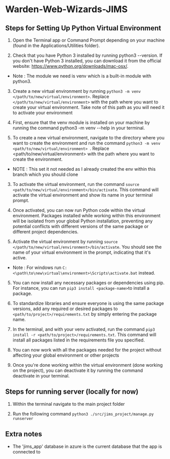 # Warden-Web-Wizards-JIMS

## Steps for Setting Up Python Virtual Environment

1. Open the Terminal app or Command Prompt depending on your machine (found in the Applications/Utilities folder).

2. Check that you have Python 3 installed by running python3 --version. If you don't have Python 3 installed, you can download it from the official website: https://www.python.org/downloads/mac-osx/.
  - Note : The module we need is venv which is a built-in module with python3.

3. Create a new virtual environment by running `python3 -m venv </path/to/new/virtual/environment>`. Replace `</path/to/new/virtual/environment>` with the path where you want to create your virtual environment. Take note of this path as you will need it to activate your environment

1. First, ensure that the venv module is installed on your machine by running the command python3 -m venv --help in your terminal.
2. To create a new virtual environment, navigate to the directory where you want to create the environment and run the command `python3 -m venv <path/to/new/virtual/environment> `. Replace <path/to/new/virtual/environment> with the path where you want to create the environment.
  - NOTE : This set it not needed as I already created the env within this branch which you should clone
3. To activate the virtual environment, run the command ` source <path/to/new/virtual/environment>/bin/activate `. This command will activate the virtual environment and show its name in your terminal prompt.
4. Once activated, you can now run Python code within the virtual environment. Packages installed while working within this environment will be isolated from your global Python installation, preventing any potential conflicts with different versions of the same package or different project dependencies.

4. Activate the virtual environment by running `source </path/to/new/virtual/environment>/bin/activate`. You should see the name of your virtual environment in the prompt, indicating that it's active.
 - Note : For windows run `C:<\path\to\new\virtual\environment>\Scripts\activate.bat` instead.

5. You can now install any necessary packages or dependencies using pip. For instance, you can run `pip3 install <package-name>`to install a package.

6. To standardize libraries and ensure everyone is using the same package versions, add any required or desired packages to `<path/to/project>/requirements.txt` by simply entering the package name.

7. In the terminal, and with your venv activated, run the command `pip3 install -r <path/to/project>/requirements.txt`. This command will install all packages listed in the requirements file you specified.

8. You can now work with all the packages needed for the project without affecting your global environment or other projects

8. Once you're done working within the virtual environment (done working on the project), you can deactivate it by running the command deactivate in your terminal.

## Steps for running server (locally for now)
1. Within the terminal navigate to the main project folder

2. Run the following command `python3 ./src/jims_project/manage.py runserver`

## Extra notes 
- The 'jims_app' database in azure is the current database that the app is connected to